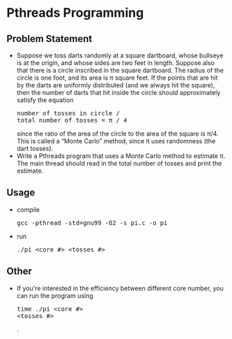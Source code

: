 # Pthreads Programming
## Problem Statement
+ Suppose we toss darts randomly at a square dartboard, whose bullseye is at the origin, and
whose sides are two feet in length. Suppose also that there is a circle inscribed in the square
dartboard. The radius of the circle is one foot, and its area is π square feet. If the points that
are hit by the darts are uniformly distributed (and we always hit the square), then the number
of darts that hit inside the circle should approximately satisfy the equation<pre>number of tosses in circle / total number of tosses = π / 4</pre>since the ratio of the area of the circle to the area of the square is π/4.
This is called a “Monte Carlo” method, since it uses randomness (the dart tosses).   
+ Write a Pthreads program that uses a Monte Carlo method to estimate π. The main thread should
read in the total number of tosses and print the estimate.

## Usage
+ compile <pre>gcc -pthread -std=gnu99 -O2 -s pi.c -o pi</pre>
+ run <pre>./pi <core #> <tosses #></pre>


## Other
+ If you're interested in the efficiency between different core number, you can run the program using <pre>time ./pi <core #> <tosses #></pre>.
